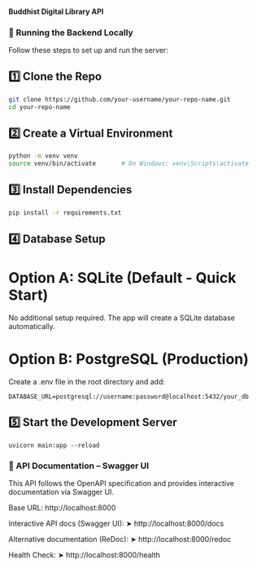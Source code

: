 #### Buddhist Digital Library API
### 🏃 Running the Backend Locally
Follow these steps to set up and run the server:
## 1️⃣ Clone the Repo
```bash
git clone https://github.com/your-username/your-repo-name.git
cd your-repo-name
```
## 2️⃣ Create a Virtual Environment
```bash
python -m venv venv
source venv/bin/activate       # On Windows: venv\Scripts\activate
```
## 3️⃣ Install Dependencies
```bash
pip install -r requirements.txt
```
## 4️⃣ Database Setup
# Option A: SQLite (Default - Quick Start)
No additional setup required. The app will create a SQLite database automatically.
# Option B: PostgreSQL (Production)
Create a .env file in the root directory and add:
```env
DATABASE_URL=postgresql://username:password@localhost:5432/your_db
```
## 5️⃣ Start the Development Server
```
uvicorn main:app --reload
```

### 📌 API Documentation – Swagger UI
This API follows the OpenAPI specification and provides interactive documentation via Swagger UI.

Base URL: http://localhost:8000

Interactive API docs (Swagger UI): ➤ http://localhost:8000/docs

Alternative documentation (ReDoc): ➤ http://localhost:8000/redoc

Health Check: ➤ http://localhost:8000/health